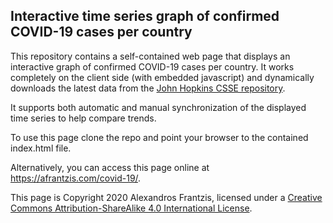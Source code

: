 ## Interactive time series graph of confirmed COVID-19 cases per country

This repository contains a self-contained web page that displays an interactive
graph of confirmed COVID-19 cases per country. It works completely on the
client side (with embedded javascript) and dynamically downloads the latest data
from the [John Hopkins CSSE repository](https://github.com/CSSEGISandData/COVID-19).

It supports both automatic and manual synchronization of the displayed time series
to help compare trends.

To use this page clone the repo and point your browser to the contained index.html
file.

Alternatively, you can access this page online at https://afrantzis.com/covid-19/.

This page is Copyright 2020 Alexandros Frantzis, licensed under a <a
rel="license" href="http://creativecommons.org/licenses/by-sa/4.0/">Creative
Commons Attribution-ShareAlike 4.0 International License</a>.
